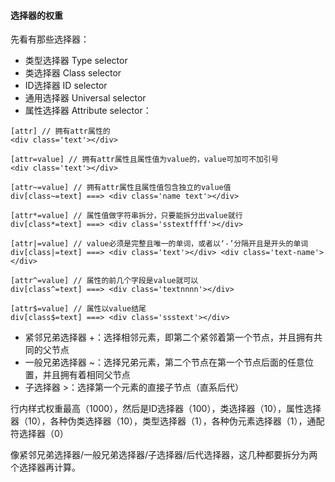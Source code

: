 #### 选择器的权重

先看有那些选择器：

* 类型选择器 Type selector
* 类选择器 Class selector
* ID选择器 ID selector
* 通用选择器 Universal selector
* 属性选择器 Attribute selector：

```
[attr] // 拥有attr属性的
<div class='text'></div>

[attr=value] // 拥有attr属性且属性值为value的，value可加可不加引号
<div class='text'></div>

[attr~=value] // 拥有attr属性且属性值包含独立的value值
div[class~=text] ===> <div class='name text'></div>

[attr*=value] // 属性值做字符串拆分，只要能拆分出value就行
div[class*=text] ===> <div class='sstextffff'></div>

[attr|=value] // value必须是完整且唯一的单词，或者以‘-’分隔开且是开头的单词
div[class|=text] ===> <div class='text'></div> <div class='text-name'></div>

[attr^=value] // 属性的前几个字段是value就可以
div[class^=text] ===> <div class='textnnnn'></div>

[attr$=value] // 属性以value结尾
div[class$=text] ===> <div class='ssstext'></div>
```



* 紧邻兄弟选择器 +：选择相邻元素，即第二个紧邻着第一个节点，并且拥有共同的父节点
* 一般兄弟选择器 ~：选择兄弟元素，第二个节点在第一个节点后面的任意位置，并且拥有着相同父节点
* 子选择器 >：选择第一个元素的直接子节点（直系后代）



行内样式权重最高（1000），然后是ID选择器（100），类选择器（10），属性选择器（10），各种伪类选择器（10），类型选择器（1），各种伪元素选择器（1），通配符选择器（0）

像紧邻兄弟选择器/一般兄弟选择器/子选择器/后代选择器，这几种都要拆分为两个选择器再计算。